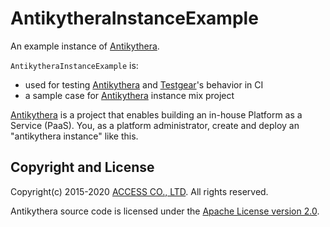 # AntikytheraInstanceExample

An example instance of [Antikythera].

[Antikythera]: https://github.com/access-company/antikythera

`AntikytheraInstanceExample` is:

- used for testing [Antikythera] and [Testgear](https://github.com/access-company/testgear)'s behavior in CI
- a sample case for [Antikythera] instance mix project

[Antikythera] is a project that enables building an in-house Platform as a Service (PaaS).
You, as a platform administrator, create and deploy an "antikythera instance" like this.

## Copyright and License

Copyright(c) 2015-2020 [ACCESS CO., LTD](https://www.access-company.com). All rights reserved.

Antikythera source code is licensed under the [Apache License version 2.0](./LICENSE).
